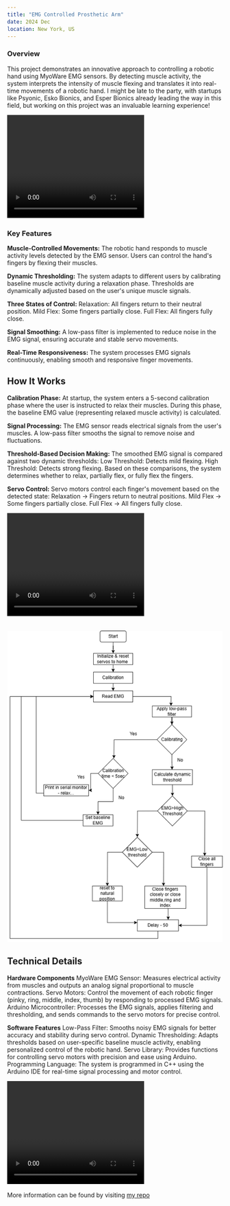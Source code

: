 ```yaml
---
title: "EMG Controlled Prosthetic Arm"
date: 2024 Dec
location: New York, US
---
```


### Overview
This project demonstrates an innovative approach to controlling a robotic hand using MyoWare EMG sensors. By detecting muscle activity, the system interprets the intensity of muscle flexing and translates it into real-time movements of a robotic hand. I might be late to the party, with startups like Psyonic, Esko Bionics, and Esper Bionics already leading the way in this field, but working on this project was an invaluable learning experience!

<video width="320" height="240" controls autoplay>
  <source src='/images/grasp.mp4' type='video/mp4'>
  Your browser does not support the video tag.
</video>


### Key Features
**Muscle-Controlled Movements:**
The robotic hand responds to muscle activity levels detected by the EMG sensor.
Users can control the hand's fingers by flexing their muscles.

**Dynamic Thresholding:**
The system adapts to different users by calibrating baseline muscle activity during a relaxation phase.
Thresholds are dynamically adjusted based on the user's unique muscle signals.

**Three States of Control:**
Relaxation: All fingers return to their neutral position.
Mild Flex: Some fingers partially close.
Full Flex: All fingers fully close.

**Signal Smoothing:**
A low-pass filter is implemented to reduce noise in the EMG signal, ensuring accurate and stable servo movements.

**Real-Time Responsiveness:**
The system processes EMG signals continuously, enabling smooth and responsive finger movements.

## How It Works

**Calibration Phase:**
At startup, the system enters a 5-second calibration phase where the user is instructed to relax their muscles.
During this phase, the baseline EMG value (representing relaxed muscle activity) is calculated.

**Signal Processing:**
The EMG sensor reads electrical signals from the user's muscles.
A low-pass filter smooths the signal to remove noise and fluctuations.

**Threshold-Based Decision Making:**
The smoothed EMG signal is compared against two dynamic thresholds:
Low Threshold: Detects mild flexing.
High Threshold: Detects strong flexing.
Based on these comparisons, the system determines whether to relax, partially flex, or fully flex the fingers.

**Servo Control:**
Servo motors control each finger's movement based on the detected state:
Relaxation → Fingers return to neutral positions.
Mild Flex → Some fingers partially close.
Full Flex → All fingers fully close.

<video width="320" height="240" controls autoplay>
  <source src='/images/gestures.mp4' type='video/mp4'>
  Your browser does not support the video tag.
</video>

<br/><img src='/images/algorithm_emg.png'>


## Technical Details

**Hardware Components**
MyoWare EMG Sensor: Measures electrical activity from muscles and outputs an analog signal proportional to muscle contractions.
Servo Motors: Control the movement of each robotic finger (pinky, ring, middle, index, thumb) by responding to processed EMG signals.
Arduino Microcontroller: Processes the EMG signals, applies filtering and thresholding, and sends commands to the servo motors for precise control.

**Software Features**
Low-Pass Filter: Smooths noisy EMG signals for better accuracy and stability during servo control.
Dynamic Thresholding: Adapts thresholds based on user-specific baseline muscle activity, enabling personalized control of the robotic hand.
Servo Library: Provides functions for controlling servo motors with precision and ease using Arduino.
Programming Language: The system is programmed in C++ using the Arduino IDE for real-time signal processing and motor control.


<video width="320" height="240" controls autoplay>
  <source src='/images/gestures1.mp4' type='video/mp4'>
  Your browser does not support the video tag.
</video>


More information can be found by visiting [my repo](https://github.com/abixxvii/EMG-controlled-prosthetic-arm-)
